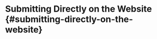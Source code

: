 # Submitting Directly on the Website {#submitting-directly-on-the-website}

<!-- @include: @/shared/wip.en.md -->
